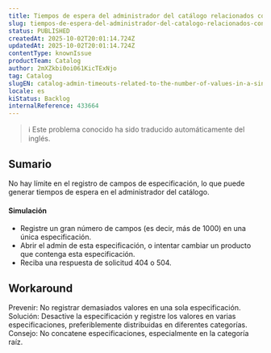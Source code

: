 ```yaml
---
title: Tiempos de espera del administrador del catálogo relacionados con el número de valores de una única especificación
slug: tiempos-de-espera-del-administrador-del-catalogo-relacionados-con-el-numero-de-valores-de-una-unica-especificacion
status: PUBLISHED
createdAt: 2025-10-02T20:01:14.724Z
updatedAt: 2025-10-02T20:01:14.724Z
contentType: knownIssue
productTeam: Catalog
author: 2mXZkbi0oi061KicTExNjo
tag: Catalog
slugEN: catalog-admin-timeouts-related-to-the-number-of-values-in-a-single-specification
locale: es
kiStatus: Backlog
internalReference: 433664
---
```


>ℹ️ Este problema conocido ha sido traducido automáticamente del inglés.

## Sumario


No hay límite en el registro de campos de especificación, lo que puede generar tiempos de espera en el administrador del catálogo.


#### Simulación



- Registre un gran número de campos (es decir, más de 1000) en una única especificación.
- Abrir el admin de esta especificación, o intentar cambiar un producto que contenga esta especificación.
- Reciba una respuesta de solicitud 404 o 504.

## Workaround


Prevenir: No registrar demasiados valores en una sola especificación.
Solución: Desactive la especificación y registre los valores en varias especificaciones, preferiblemente distribuidas en diferentes categorías.
Consejo: No concatene especificaciones, especialmente en la categoría raíz.